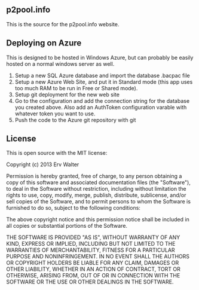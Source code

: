 ## p2pool.info

This is the source for the p2pool.info website.

## Deploying on Azure

This is designed to be hosted in Windows Azure, but can probably be easily hosted on a normal windows server as well.

1. Setup a new SQL Azure database and import the database .bacpac file
2. Setup a new Azure Web Site, and put it in Standard mode (this app uses too much RAM to be run in Free or Shared mode).
3. Setup git deployment for the new web site
4. Go to the configuration and add the connection string for the database you created above.  Also add an AuthToken configuration varable with whatever token you want to use.
5. Push the code to the Azure git repository with git


## License

This is open source with the MIT license:

Copyright (c) 2013 Erv Walter

Permission is hereby granted, free of charge, to any person obtaining a copy
of this software and associated documentation files (the "Software"), to deal
in the Software without restriction, including without limitation the rights
to use, copy, modify, merge, publish, distribute, sublicense, and/or sell
copies of the Software, and to permit persons to whom the Software is
furnished to do so, subject to the following conditions:

The above copyright notice and this permission notice shall be included in
all copies or substantial portions of the Software.

THE SOFTWARE IS PROVIDED "AS IS", WITHOUT WARRANTY OF ANY KIND, EXPRESS OR
IMPLIED, INCLUDING BUT NOT LIMITED TO THE WARRANTIES OF MERCHANTABILITY,
FITNESS FOR A PARTICULAR PURPOSE AND NONINFRINGEMENT. IN NO EVENT SHALL THE
AUTHORS OR COPYRIGHT HOLDERS BE LIABLE FOR ANY CLAIM, DAMAGES OR OTHER
LIABILITY, WHETHER IN AN ACTION OF CONTRACT, TORT OR OTHERWISE, ARISING FROM,
OUT OF OR IN CONNECTION WITH THE SOFTWARE OR THE USE OR OTHER DEALINGS IN
THE SOFTWARE.

